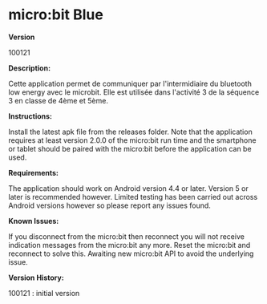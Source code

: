 # micro:bit Blue

__Version__

100121

__Description:__ 

Cette application permet de communiquer par l'intermidiaire du bluetooth low energy avec le microbit. Elle est utilisée dans l'activité 3 de la séquence 3 en classe de 4ème et 5ème. 

__Instructions:__<br>

Install the latest apk file from the releases folder. Note that the application requires at least version 2.0.0 of the micro:bit run time and the smartphone or tablet should be paired with the micro:bit before the application can be used.  

__Requirements:__<br>

The application should work on Android version 4.4 or later. Version 5 or later is recommended however. Limited testing has been carried out across Android versions however so please report any issues found.

__Known Issues:__

If you disconnect from the micro:bit then reconnect you will not receive indication messages from the micro:bit any more. Reset the micro:bit and reconnect to solve this. Awaiting new micro:bit API to avoid the underlying issue.  

__Version History:__

  100121 : initial version
